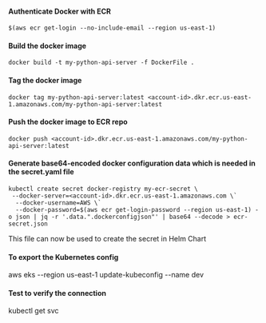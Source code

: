 #### Authenticate Docker with ECR
```$(aws ecr get-login --no-include-email --region us-east-1)```



#### Build the docker image 
```docker build -t my-python-api-server -f DockerFile .```



#### Tag the docker image 
```docker tag my-python-api-server:latest <account-id>.dkr.ecr.us-east-1.amazonaws.com/my-python-api-server:latest```



#### Push the docker image to ECR repo 
```docker push <account-id>.dkr.ecr.us-east-1.amazonaws.com/my-python-api-server:latest```



#### Generate base64-encoded docker configuration data which is needed in the secret.yaml file
```
kubectl create secret docker-registry my-ecr-secret \
 --docker-server=<account-id>.dkr.ecr.us-east-1.amazonaws.com \`
  --docker-username=AWS \`
  --docker-password=$(aws ecr get-login-password --region us-east-1) -o json | jq -r '.data.".dockerconfigjson"' | base64 --decode > ecr-secret.json
  ```
  
This file can now be used to create the secret in Helm Chart



#### To export the Kubernetes config 
aws eks --region us-east-1 update-kubeconfig --name dev



#### Test to verify the connection
kubectl get svc
